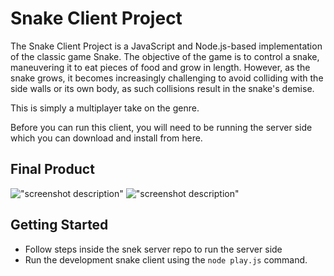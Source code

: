 # Snake Client Project

The Snake Client Project is a JavaScript and Node.js-based implementation of the classic game Snake. The objective of the game is to control a snake, maneuvering it to eat pieces of food and grow in length. However, as the snake grows, it becomes increasingly challenging to avoid colliding with the side walls or its own body, as such collisions result in the snake's demise.

This is simply a multiplayer take on the genre.

Before you can run this client, you will need to be running the server side which you can download and install from here. 

## Final Product

!["screenshot description"](#)
!["screenshot description"](#)


## Getting Started

- Follow steps inside the snek server repo to run the server side
- Run the development snake client using the `node play.js` command.